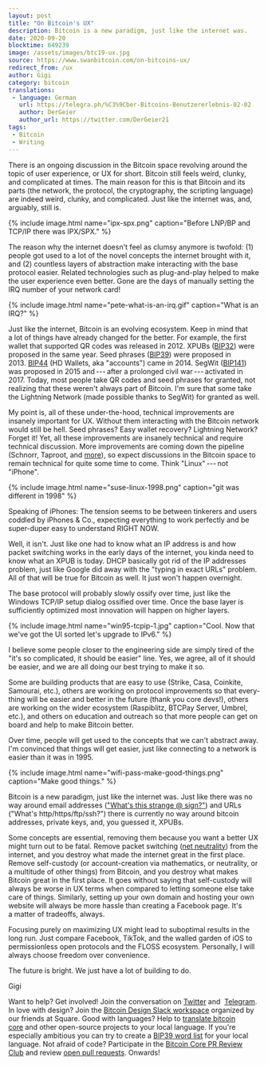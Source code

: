 ```yaml
---
layout: post
title: "On Bitcoin's UX"
description: Bitcoin is a new paradigm, just like the internet was.
date: 2020-09-20
blocktime: 649239
image: /assets/images/btc19-ux.jpg
source: https://www.swanbitcoin.com/on-bitcoins-ux/
redirect_from: /ux
author: Gigi
category: bitcoin
translations:
 - language: German
   url: https://telegra.ph/%C3%9Cber-Bitcoins-Benutzererlebnis-02-02
   author: DerGeier
   author_url: https://twitter.com/DerGeier21
tags:
 - Bitcoin
 - Writing
---
```


There is an ongoing discus­sion in the Bitcoin space revolving around
the topic of user experi­ence, or UX for short. Bitcoin still feels
weird, clunky, and compli­cated at times. The main reason for this is
that Bitcoin and its parts (the network, the protocol, the
cryptog­raphy, the scripting language) are indeed weird, clunky, and
compli­cated. Just like the internet was, and, arguably, still is.

{% include image.html name="ipx-spx.png" caption="Before LNP/BP and TCP/IP there was IPX/SPX." %}

The reason why the internet doesn't feel as clumsy anymore is twofold:
(1) people got used to a lot of the novel concepts the internet brought
with it, and (2) count­less layers of abstrac­tion make inter­acting
with the base protocol easier. Related technolo­gies such as
plug-and-play helped to make the user experi­ence even better. Gone are
the days of manually setting the IRQ number of your network card!

{% include image.html name="pete-what-is-an-irq.gif" caption="What is an IRQ?" %}

Just like the internet, Bitcoin is an evolving ecosystem. Keep in mind
that a lot of things have already changed for the better. For example,
the first wallet that supported QR codes was released in 2012. XPUBs
([BIP32](https://github.com/bitcoin/bips/blob/master/bip-0032.mediawiki))
were proposed in the same year. Seed phrases
([BIP39](https://github.com/bitcoin/bips/blob/master/bip-0039.mediawiki))
were proposed in
2013. [BIP44](https://github.com/bitcoin/bips/blob/master/bip-0044.mediawiki) (HD
Wallets, aka "accounts") came in 2014. SegWit
([BIP141](https://github.com/bitcoin/bips/blob/master/bip-0141.mediawiki))
was proposed in 2015 and --- after a prolonged civil war --- activated
in 2017. Today, most people take QR codes and seed phrases for granted,
not realizing that these weren't always part of Bitcoin. I'm sure that
some take the Light­ning Network (made possible thanks to SegWit) for
granted as well.

My point is, all of these under-the-hood, technical improve­ments are
insanely impor­tant for UX. Without them inter­acting with the Bitcoin
network would still be hell. Seed phrases? Easy wallet recovery?
Light­ning Network? Forget it! Yet, all these improve­ments are insanely
technical and require technical discus­sion. More improve­ments are
coming down the pipeline (Schnorr, Taproot,
and [more](https://bitcoinmagazine.com/articles/2020-and-beyond-bitcoins-potential-protocol-upgrades)),
so expect discus­sions in the Bitcoin space to remain technical for
quite some time to come. Think "Linux" --- not "iPhone".

{% include image.html name="suse-linux-1998.png" caption="git was different in 1998" %}

Speaking of iPhones: The tension seems to be between tinkerers and users
coddled by iPhones & Co., expecting every­thing to work perfectly and be
super-duper easy to under­stand RIGHT NOW.

Well, it isn't. Just like one had to know what an IP address is and how
packet switching works in the early days of the internet, you kinda need
to know what an XPUB is today. DHCP basically got rid of the IP
addresses problem, just like Google did away with the "typing in exact
URLs" problem. All of that will be true for Bitcoin as well. It just
won't happen overnight.

The base protocol will probably slowly ossify over time, just like the
Windows TCP/IP setup dialog ossified over time. Once the base layer is
suffi­ciently optimized most innova­tion will happen on higher layers.

{% include image.html name="win95-tcpip-1.jpg" caption="Cool. Now that we've got the UI sorted let's upgrade to IPv6." %}

I believe some people closer to the engineering side are simply tired of
the "it's so compli­cated, it should be easier" line. Yes, we agree, all
of it should be easier, and we are all doing our best trying to make it
so.

Some are building products that are easy to use (Strike, Casa, Coinkite,
Samourai, etc.), others are working on protocol improve­ments so that
every­thing will be easier and better in the future (thank you core
devs!), others are working on the wider ecosystem (Raspi­b­litz, BTCPay
Server, Umbrel, etc.), and others on educa­tion and outreach so that
more people can get on board and help to make Bitcoin better.

Over time, people will get used to the concepts that we can't abstract
away. I'm convinced that things will get easier, just like connecting to
a network is easier than it was in 1995.

{% include image.html name="wifi-pass-make-good-things.png" caption="Make good things." %}

Bitcoin is a new paradigm, just like the internet was. Just like there
was no way around email addresses (["What's this strange @
sign?"](https://youtu.be/UlJku_CSyNg)) and URLs ("What's
http/https/ftp/ssh?") there is currently no way around bitcoin
addresses, private keys, and, you guessed it, XPUBs.

Some concepts are essen­tial, removing them because you want a better UX
might turn out to be fatal. Remove packet switching ([net
neutrality](https://www.battleforthenet.com/)) from the internet, and
you destroy what made the internet great in the first place. Remove
self-custody (or account-creation via mathe­matics, or neutrality, or
a multi­tude of other things) from Bitcoin, and you destroy what makes
Bitcoin great in the first place. It goes without saying that
self-custody will always be worse in UX terms when compared to letting
someone else take care of things. Similarly, setting up your own domain
and hosting your own website will always be more hassle than creating
a Facebook page. It's a matter of trade­offs, always.

Focusing purely on maximizing UX might lead to subop­timal results in
the long run. Just compare Facebook, TikTok, and the walled garden of
iOS to permis­sion­less open proto­cols and the FLOSS ecosystem.
Person­ally, I will always choose freedom over conve­nience. 

The future is bright. We just have a lot of building to do.

Gigi

Want to help? Get involved! Join the conver­sa­tion
on [Twitter](https://twitter.com/swanbitcoin/) and 
[Telegram](https://t.me/swansignal). In love with design? Join
the [Bitcoin Design Slack
workspace](https://bitcoindesign.slack.com/join/shared_invite/zt-gytq2snl-4TEWJOTKrXRCB4YLBoDunA#/) organized
by our friends at Square. Good with languages? Help to [trans­late
bitcoin
core](https://bitcoin.org/en/bitcoin-core/contribute/translations) and
other open-source projects to your local language. If you're especially
ambitious you can try to create a [BIP39 word
list](https://github.com/bitcoin/bips/blob/master/bip-0039/bip-0039-wordlists.md) for
your local language. Not afraid of code? Partic­i­pate in the [Bitcoin
Core PR Review Club](https://bitcoincore.reviews/) and review [open pull
requests](https://bitcoinacks.com/). Onwards!
